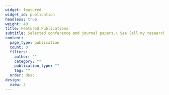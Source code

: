 ```yaml
---
widget: featured
widget_id: publication
headless: true
weight: 40
title: Featured Publications
subtitle: Selected conference and journal papers.\ See [all my research works >>](/research/).
content:
  page_type: publication
  count: 0
  filters:
    author: ""
    category: ""
    publication_type: ""
    tag: ""
  order: desc
design:
  view: 3
---
```

